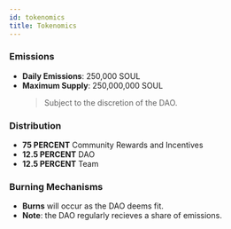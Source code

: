 ```yaml
---
id: tokenomics
title: Tokenomics
---
```


### Emissions

- **Daily Emissions**: 250,000 SOUL
- **Maximum Supply**: 250,000,000 SOUL
    > Subject to the discretion of the DAO.

### Distribution

- **75 PERCENT** Community Rewards and Incentives
- **12.5 PERCENT** DAO
- **12.5 PERCENT** Team

### Burning Mechanisms

- **Burns** will occur as the DAO deems fit.
- **Note**: the DAO regularly recieves a share of emissions.